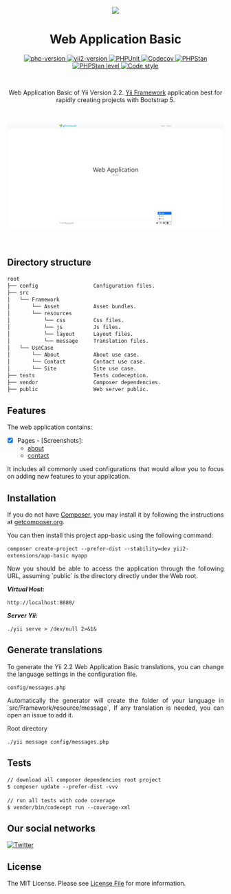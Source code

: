<p align="center">
    <a href="https://github.com/yii2-extensions/debug" target="_blank">
        <img src="https://www.yiiframework.com/image/yii_logo_light.svg" height="100px;">
    </a>
    <h1 align="center">Web Application Basic</h1>
</p>

<p align="center">
    <a href="https://www.php.net/releases/8.1/en.php" target="_blank">
        <img src="https://img.shields.io/badge/PHP-%3E%3D8.1-787CB5" alt="php-version">
    </a>
    <a href="https://github.com/yiisoft/yii2/tree/2.2" target="_blank">
        <img src="https://img.shields.io/badge/Yii2%20version-2.2-blue" alt="yii2-version">
    </a>
    <a href="https://github.com/yii2-extensions/app-basic/actions/workflows/build.yml" target="_blank">
        <img src="https://github.com/yii2-extensions/app-basic/actions/workflows/build.yml/badge.svg" alt="PHPUnit">
    </a>
    <a href="https://codecov.io/gh/yii2-extensions/app-basic" target="_blank">
        <img src="https://codecov.io/gh/yii2-extensions/app-basic/graph/badge.svg?token=zcXbeTspxy" alt="Codecov">
    </a>
    <a href="https://github.com/yii2-extensions/app-basic/actions/workflows/static.yml" target="_blank">
        <img src="https://github.com/yii2-extensions/app-basic/actions/workflows/static.yml/badge.svg" alt="PHPStan">
    </a>
    <a href="https://github.com/yii2-extensions/app-basic/actions/workflows/static.yml" target="_blank">
        <img src="https://img.shields.io/badge/PHPStan%20level-5-blue" alt="PHPStan level">
    </a>    
    <a href="https://github.styleci.io/repos/698621511?branch=main" target="_blank">
        <img src="https://github.styleci.io/repos/698621511/shield?branch=main" alt="Code style">
    </a>        
</p>

</br>

<p align="center">
Web Application Basic of Yii Version 2.2. <a href="http://www.yiiframework.com/" title="Yii Framework" target="_blank">Yii Framework</a> application best for rapidly creating projects with Bootstrap 5.
</p>

</br>

![app-basic](docs/home.png)

</br>

## Directory structure

```text
root
├── config                  Configuration files.
├── src             
│   └── Framework 
│       └── Asset           Asset bundles.
│       └── resources 
│           └── css         Css files.
│           └── js          Js files.
│           └── layout      Layout files.
│           └── message     Translation files.
│   └── UseCase
│       └── About           About use case.
│       └── Contact         Contact use case.
│       └── Site            Site use case.
├── tests                   Tests codeception.
├── vendor                  Composer dependencies.
├── public                  Web server public.
```

## Features

The web application contains:

- [x] Pages - [Screenshots]:
    - [about](docs/about.png)
    - [contact](docs/contact.png)

<p align="justify">
It includes all commonly used configurations that would allow you to focus on adding new
features to your application.
</P>

## Installation

<p align="justify">
If you do not have <a href="http://getcomposer.org/" title="Composer" target="_blank">Composer</a>, you may install it by following the instructions at <a href="http://getcomposer.org/doc/00-intro.md#installation-nix" title="getcomposer.org" target="_blank">getcomposer.org</a>.
</p>

You can then install this project app-basic using the following command:

~~~
composer create-project --prefer-dist --stability=dev yii2-extensions/app-basic myapp
~~~

<p align="justify">
Now you should be able to access the application through the following URL, assuming `public` is the directory
directly under the Web root.
</p>

__*Virtual Host:*__

~~~
http://localhost:8080/
~~~

__*Server Yii:*__

~~~
./yii serve > /dev/null 2>&1&
~~~

## Generate translations

<p align="justify">
To generate the Yii 2.2 Web Application Basic translations, you can change the language settings in the configuration file.
<p>

```
config/messages.php
```

<p align="justify">
 Automatically the generator will create the folder of your language in `src/Framework/resource/message`,
 If any translation is needed, you can open an issue to add it.
</p>

Root directory

```
./yii message config/messages.php
```

## Tests

~~~
// download all composer dependencies root project
$ composer update --prefer-dist -vvv

// run all tests with code coverage
$ vendor/bin/codecept run --coverage-xml
~~~

## Our social networks

[![Twitter](https://img.shields.io/badge/twitter-follow-1DA1F2?logo=twitter&logoColor=1DA1F2&labelColor=555555?style=flat)](https://twitter.com/Terabytesoftw)

## License

The MIT License. Please see [License File](LICENSE.md) for more information.
